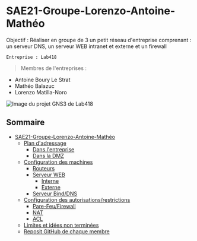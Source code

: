 # SAE21-Groupe-Lorenzo-Antoine-Mathéo

Objectif : 
Réaliser en groupe de 3 un petit réseau d'entreprise comprenant : un serveur DNS, un serveur WEB intranet et externe et un firewall

```Entreprise : Lab418```

> Membres de l'entreprises : 
* Antoine Boury Le Strat
* Mathéo Balazuc
* Lorenzo Matilla-Noro

![Image du projet GNS3 de Lab418](https://github.com/s4uc3-1s-n0t-sus/SAE21_IUTBZ/blob/main/Capture-du-projet-GNS3-Lab418.png "Screenshot du projet GNS3 de Lab418")

## Sommaire 

- [SAE21-Groupe-Lorenzo-Antoine-Mathéo](#sae21-groupe-lorenzo-antoine-mathéo) 
  - [Plan d'adressage](#plan-dadressage)
    - [Dans l'entreprise](#dans-lentreprise)
    - [Dans la DMZ](#dans-la-dmz)
  - [Configuration des machines](#configuration-des-machines)
    - [Routeurs](#routeurs)
    - [Serveur WEB](#serveur-web)
      - [Interne](#interne)
      - [Externe](#externe)
    - [Serveur Bind/DNS](#serveur-binddns)
  - [Configuration des autorisations/restrictions](#configuration-des-autorisationsrestrictions)
    - [Pare-Feu/Firewall](#pare-feufirewall)
    - [NAT](#nat)
    - [ACL](#ACL)
  - [Limites et idées non terminées](#limites-et-idées-non-terminées)
  - [Reposit GitHub de chaque membre](#reposit-github-de-chaque-membre)
  
  
    
    
    
    
